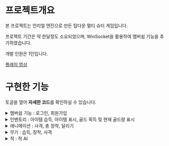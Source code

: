 # 프로젝트개요
본 프로젝트는 언리얼 엔진으로 만든 탑다운 멀티 슈터 게임입니다.

프로젝트 기간은 약 한달정도 소요되었으며, WinSocket을 활용하여 멤버쉽 기능을 추가하였습니다.

개발 인원은 1인입니다.

[플레이 영상](https://youtu.be/oOUoGfm9e3g?si=gqPIbEi3Gxq5WZfw, "Youtube")


# 구현한 기능

토글을 열어 **자세한 코드**를 확인하실 수 있습니다.


<details>
  <summary> 멤버쉽 기능 : 로그인, 회원가입 </summary>
	
### 1. Server
	
```cpp
	WSAData wsaData;
	WSAStartup(MAKEWORD(2, 2), &wsaData);

	SOCKET ServerSocket = socket(PF_INET, SOCK_STREAM, IPPROTO_TCP);
	struct sockaddr_in ServerAddress;
	memset(&ServerAddress, 0, sizeof(ServerAddress));

	ServerAddress.sin_addr.s_addr = INADDR_ANY;
	ServerAddress.sin_port = htons(10880);
	ServerAddress.sin_family = AF_INET;

	int Result = bind(ServerSocket, (sockaddr*)&ServerAddress, sizeof(ServerAddress));

	if (Result != 0)
	{
		printf("Bind Error");
		exit(-1);
	}

	Result = listen(ServerSocket, 5);

	if (Result != 0)
	{
		printf("listen Error");
		exit(-1);
	}
```
Server의 Main 함수에서는 WSAData 객체(WinSocket API의 초기화와 종료를 위한 데이터가 들은 구조체)를 생성하고, 2.2 버전으로 설정 및 초기화하였습니다.
socket 함수를 이용하여 주소체계(IPv4), 연결 방식(연결 지향형), 프로토콜(TCP Protocol)를 인자로 Socket을 하나 생성합니다.
IP주소와 Port 주소를 갖을 sockaddr_in 구조체를 선언하고(sockaddr과 동일하나 각 byte 별로 나누어진 구조체) 초기화합니다.

Port 번호는 10880(언리얼 기본 포트), IP는 보통 서버의 IP주소를 쓰는게 일반적이나 모든 IP 주소에서 들어오는 연결을 받기 위해 INADDR_ANY로 선언하였습니다.
주소 체계도 IPv4를 사용할 것이므로, AF_INET로 설정하였습니다.

생성된 Socket과 sockaddr_in 구조체를 서로 연결해줍니다.
연결 후 Server Socket을 Listen 상태로 변경하며, 5명까지 대기가 가능하도록 하였습니다.

```cpp
	fd_set ClientServerSockets;
	FD_ZERO(&ClientServerSockets);
	FD_SET(ServerSocket, &ClientServerSockets);

	fd_set CopySocketList;
	FD_ZERO(&CopySocketList);

	timeval Timer;
	Timer.tv_sec = 0;
	Timer.tv_usec = 10;

	char MainBuffer[1024] = { 0, };
	char Message[1024] = "OK";
	char NoMessage[1024] = "No";
```
파일 디스크립션의 집합체인 ReadSockets를 선언하고, Server를 넣었습니다. 
Select 함수는 인자로 전달한 파일 디스크립션의 집합체를 수정하므로 원본이 아닌 복제본도 선언하였습니다.
검사 시간은 10마이크로(0.00001)초로 설정하였습니다.

미리 Buffer로 사용할 MainBuffer와 일치하면 반환할 Message, 불일치 시 반환할 NoMessage Buffer도 선언하였습니다.

```cpp
while (true)
	{
		CopySocketList = ClientServerSockets;
		int SelectedResult = select(0, &CopySocketList, 0, 0, &Timer);

		if (SelectedResult <= 0)
		{
			continue;
		}
		for (unsigned int i = 0; i < CopySocketList.fd_count; ++i)
		{
			if (CopySocketList.fd_array[i] == ServerSocket)
			{
				struct sockaddr_in ClientAddress;
				memset(&ClientAddress, 0, sizeof(ClientAddress));
				int ClientAddressSize = sizeof(ClientAddress);
				SOCKET ClientSocket = accept(ServerSocket, (sockaddr*)&ClientAddress, &ClientAddressSize);

				if (ClientSocket == INVALID_SOCKET)
				{
					printf("Accept Error\n");
					continue;
				}

				FD_SET(ClientSocket, &ClientServerSockets);
			}
```
반목문을 통해 Select함수를 실행하며 fd_set 내 변화가 있는지 확인합니다.
변화가 있다면 해당 소켓이 Server 소켓과 동일한지 확인하고 동일하다면 Client에서 접속 요청을 한 것이므로 Accept 함수를 호출한 뒤 원본 fd_set에 추가하였습니다.

```cpp
      else
			{
				int ReciveLength = recv(CopySocketList.fd_array[i], MainBuffer, sizeof(MainBuffer), 0);


				if (ReciveLength <= 0)
				{
					printf("Recive Error\n");
				}

				else
				{
					printf("Recive Success\n");
					FPacket UserData;
					memcpy(&UserData, MainBuffer, sizeof(FPacket));
					int SendLength = 0;

					printf("%s , %s , %d\n", UserData.UserID, UserData.UserPassword, UserData.Type);

					FILE* txtFile;

					if(UserData.Type == 1)
					{

						txtFile = fopen("test.txt", "r");
						char Buffer[10] = "";
						const char* User = UserData.UserID;

						if(txtFile == nullptr)
						{
							printf("File open error\n");
							std::cerr << "File open error: " << strerror(errno) << std::endl;
							return false;
						}

						while(fgets(Buffer, 10, txtFile) != nullptr)
						{
							GetLineEnd(Buffer);

							if (strcmp(Buffer, User) == 0)
							{
								if (fgets(Buffer, 10, txtFile))
								{
									GetLineEnd(Buffer);
									User = UserData.UserPassword;

									if (strcmp(Buffer, User) == 0)
									{
										SendLength = send(CopySocketList.fd_array[i], Message, (int)strlen(Message), 0);
										printf("Send Reult to Client \n");
										break;
									}
								}
							}
						}

						SendLength = send(CopySocketList.fd_array[i], NoMessage, (int)strlen(NoMessage), 0);

						fclose(txtFile);

					}

void GetLineEnd(char* str)
{
	size_t len = strlen(str);
	if (len > 0 && str[len - 1] == '\n') {
		str[len - 1] = '\0';
	}
}

```

```cpp
#pragma pack(push, 1)
struct FPacket
{
	int Type;
	char UserID[10];
	char UserPassword[10];
};
#pragma pack(pop)
```

만약 서버 소켓이 아닌 경우 해당 소켓엣 전달한 데이터가 있는 것이므로 메인 버퍼를 통해 해당 데이터를 수신합니다.
FPack이라는 별도의 객체로 해당 데이터를 받아오며, 받아온 데이터의 변수 Data.Type의 1인 경우는 로그인 로직을 수행합니다.

정보가 적힌 파일을 읽기 모드로 열고 첫 줄을 Buffer로 가져옵니다.
(ID 길이 제한이 10이므로 10만큼 가져오도록 하였습니다.)

가져온 데이터가 0이 아니라면 우선 줄바꿈 문자를 제거하여 문자열만을 비교하도록 GetLineEnd함수를 호출하였습니다.
Buffer의 Data와 User(Data.UserID를 복사한 객체)를 비교하여 같다면, 그 다음줄을 가져옵니다.

마찬가지로 줄바꿈 문자를 제거하며, User에 Data.UserPassword 대입 가져온 다음줄을 비교하도록 하였습니다.
비밀번호까지 같은 경우 해당 Client에게 "OK"라는 문자열을 반환해주며, 다른 경우 "false"라는 문자열을 반환합니다.

```cpp
					else if(UserData.Type == 2)
					{
						txtFile = fopen("test.txt", "a");

						if (txtFile == nullptr)
						{
							printf("File open error\n");
							std::cerr << "File open error: " << strerror(errno) << std::endl;
							return false;
						}

						char Buffer[10] = "";
						fseek(txtFile, 0, SEEK_END);

						fprintf(txtFile, "\n");

						const char* text = UserData.UserID;
						fprintf(txtFile, "%s\n", text);

						text = UserData.UserPassword;
						fprintf(txtFile, "%s\n", text);

						SendLength = send(CopySocketList.fd_array[i], Message, (int)strlen(Message), 0);

						fseek(txtFile, 0, SEEK_SET);
						fclose(txtFile);
					}
					

					if (SendLength <= 0)
					{
						int ErrorCode = WSAGetLastError();
						printf("Send Error: %d\n", ErrorCode);
						closesocket(CopySocketList.fd_array[i]);
						FD_CLR(CopySocketList.fd_array[i], &ClientServerSockets);
					}
					else
					{
						printf("Send Suceed");
					}

				}

```
만약 전달 받은 Data.Type이 2인 경우 회원가입 로직이 실행됩니다.
회원정보가 저장되어 있는 파일을 쓰기모드로 열고 fseek 함수를 통해 가장 마지막 줄로 파일 포인터를 옮깁니다.

그 다음 줄에 UserID와 UserPassword를 기입하고 종료합니다.
전달된 데이터의 값이 0인 경우 해당 소켓을 종료 및 fd_set에서 제외하도록 하였습니다.

### 2. Client
```cpp
void UVampireGameInstance::Init()
{
	Super::Init();

	if(GetSubsystem<UVampireGameInstanceSubsystem>())
	{
		VampireSubSystem = GetSubsystem<UVampireGameInstanceSubsystem>();
	}
	else
	{
		UE_LOG(LogTemp, Error, TEXT("Can't Get Subsystem"));
	}
}

bool UVampireGameInstance::SendMessageToServer(FString& ID, FString& Password, int IDSize, int PassWordSize, int SendType)
{
	if(VampireSubSystem)
	{
		if(VampireSubSystem->SendUserData(ID, Password, IDSize, PassWordSize, SendType))
		{
			return true;
		}
		else
		{
			UE_LOG(LogTemp, Error, TEXT("SubSystem Send User Data Fail"));
		}
	}
	
	return false;
}
```
GameInstance를 상속받는 새로운 GameInstance Class를 설계하고 해당 Instance의 시작 시 회원가입 시스템을 갖는 GameInstanceSubSystem class를 가져와 저장합니다.
전달 받은 UserData를 SubSystem을 통해 넘기는 함수를 재정의하여 외부에서 쉽게 GameInstance를 통해 Data를 넘길 수 있도록 하였습니다.

```cpp
#pragma pack(push, 1)
USTRUCT(BlueprintType)
struct FPacket
{
	GENERATED_BODY()

	int Type;
	char UserID[10];
	char UserPassword[10];
};
#pragma pack(pop)
```

```cpp
void UVampireGameInstanceSubsystem::Initialize(FSubsystemCollectionBase& Collection)
{
	Super::Initialize(Collection);
	ConnectedLoginServer();
}

void UVampireGameInstanceSubsystem::ConnectedLoginServer()
{

	ISocketSubsystem* SocketSystem = ISocketSubsystem::Get(PLATFORM_SOCKETSUBSYSTEM);
	ServerSocket = SocketSystem->CreateSocket(TEXT("Stream"), TEXT("ServerSocket"));

	FString ServerIP = TEXT("127.0.0.1");
	FIPv4Address IP;
	FIPv4Address::Parse(ServerIP, IP);

	uint32 Port = 10880;

	TSharedRef<FInternetAddr> ServerAddress = SocketSystem->CreateInternetAddr();
	ServerAddress->SetPort(Port);
	ServerAddress->SetIp(IP.Value);

	if (ServerSocket->Connect(*ServerAddress))
	{
		UE_LOG(LogTemp, Error, TEXT("Server Connected"));
	}
	else
	{
		UE_LOG(LogTemp, Error, TEXT("Server Connected Fail"));
	}
}

```
해당 GameInstanceSubSystem에서는 초기화와 Login Server로 연결을 시도합니다.
Unreal에서 제공하는 SocketSubsystem을 사용하여 CreateSocket 함수를 호출 새로운 Socket을 생성합니다.

CreateInternetAddr을 통해 주소 구조체를 생성하고 IP 주소(루프백)와 Port 번호를 대입 및 Socket과 연결해줍니다.

```cpp
bool UVampireGameInstanceSubsystem::SendUserData(FString& ID, FString& Password, int IDSize, int PassWordSize, int SendType)
{

	if (!ServerSocket || !ServerSocket->GetConnectionState() == ESocketConnectionState::SCS_Connected)
	{
		UE_LOG(LogTemp, Error, TEXT("Not connected to server"));
		return false;
	}

	UE_LOG(LogTemp, Error, TEXT("Is Connect True"));

	const char* CharID = TCHAR_TO_UTF8(*ID);
	strncpy_s(Packet.UserID, CharID, IDSize);
	Packet.UserID[sizeof(Packet.UserID) - 1] = '\0';

	CharID = TCHAR_TO_UTF8(*Password);
	strncpy_s(Packet.UserPassword, CharID, PassWordSize);
	Packet.UserPassword[sizeof(Packet.UserPassword) - 1] = '\0';


	int32 BytesSend = 0;
	Packet.Type = SendType;

	if (ServerSocket->Send(reinterpret_cast<const uint8*>(&Packet), sizeof(Packet), BytesSend))
	{
		UE_LOG(LogTemp, Error, TEXT("Send to Server Socket"));

		char Buffer[1024] = "";
		int32 BytesRecv = 0;

		if (ServerSocket->Recv(reinterpret_cast<uint8*>(&Buffer), sizeof(Buffer), BytesRecv))
		{
			UE_LOG(LogTemp, Error, TEXT("Recive to Server Socket"));

			Buffer[BytesRecv] = '\0';

			if (strcmp(Buffer, "OK") == 0)
			{
				UE_LOG(LogTemp, Error, TEXT("Data is Right"));
				return true;
			}
			else if (strcmp(Buffer, "False") == 0)
			{
				UE_LOG(LogTemp, Error, TEXT("Data is Incorrect"));
				return false;
			}

		}

	}
	return false;
}
```
앞선 GameInstance를 통해 호출되는 SendUserData함수는 전달 받은 인자들(UserID, UserPassword, SendType)을 Packet 객체의 멤버 변수에 각각 할당합니다.
Packet 객체는 Server Socket으로 전달되며 Recv를 통해 결과값을 전달받습니다.

결과값을 "OK", "False" 문자열들과 비교하여 해당 문자열과 같다면 그 결과값을 return하도록 하였습니다.

```cpp
	UPROPERTY(meta = (BindWidget))
	TObjectPtr<class UEditableTextBox> IDBox;

	UPROPERTY(meta = (BindWidget))
	TObjectPtr<class UEditableTextBox> PasswordBox;

void ULoginWidget::NativeConstruct()
{
	Super::NativeConstruct();

	if(Button_Login)
	{
		Button_Login->OnClicked.AddDynamic(this, &ULoginWidget::SendClientIDAndPassword);
	}
	if(Button_Quit)
	{
		Button_Quit->OnClicked.AddDynamic(this, &ULoginWidget::ClickedQuitButton);
	}
	if(Button_SignUp)
	{
		Button_SignUp->OnClicked.AddDynamic(this, &ULoginWidget::ClikedSignUpButton);
	}
}

void ULoginWidget::SendClientIDAndPassword()
{
	FString PlayerID = IDBox->GetText().ToString();
	FString PlayerPassword = PasswordBox->GetText().ToString();

	if(!PlayerID.IsEmpty() && !PlayerPassword.IsEmpty())
	{
		UVampireGameInstance* GameInstance = Cast<UVampireGameInstance>(GetGameInstance());
		if(GameInstance)
		{
			if(GameInstance->SendMessageToServer(PlayerID, PlayerPassword, PlayerID.Len(), PlayerPassword.Len(), 1))
			{
				RemoveFromParent();
			}
			else
			{
				UE_LOG(LogTemp, Error, TEXT("SendMessage Fail"));
			}
		}

	}
	else
	{
		UE_LOG(LogTemp, Error, TEXT("You don't Write ID and Password!"));
	}
}
```
게임 시작 시 MainHUD에 LoginWidget 객체 생성 및 AddToViewPort를 통해 화면에 로그인 창을 띄웁니다.
해당 로그인 창에 있는 UEditableTextBox 2개에서 각각 아이디와 비밀번호를 입력받습니다.

로그인 버튼을 누르면 Button과 Bind된 SendClientIDAndPassword 함수가 EditableTextBox의 값을 String으로 가져옵니다.
가져온 ID와 Password는 GameInstance의 SendMessageToServer 함수를 통해 인자로 넘깁니다.

```cpp
void ULoginWidget::ClikedSignUpButton()
{
	AMainMenuHUD* HUD = Cast<AMainMenuHUD>(GetWorld()->GetFirstPlayerController()->GetHUD());

	if(HUD)
	{
		HUD->ShowSignUpWidget();
	}
}

void USignUpWidget::SendClientIDAndPassword()
{
	FString PlayerID = IDBox->GetText().ToString();
	FString PlayerPassword = PasswordBox->GetText().ToString();

	if (!PlayerID.IsEmpty() && !PlayerPassword.IsEmpty())
	{
		UVampireGameInstance* GameInstance = Cast<UVampireGameInstance>(GetGameInstance());
		if (GameInstance)
		{
			if (GameInstance->SendMessageToServer(PlayerID, PlayerPassword, PlayerID.Len(), PlayerPassword.Len(), 2))
			{
				UE_LOG(LogTemp, Error, TEXT("SignUp Success"));
				RemoveFromParent();
			}
			else
			{
				UE_LOG(LogTemp, Error, TEXT("SendMessage Fail"));
			}
		}

	}
	else
	{
		UE_LOG(LogTemp, Error, TEXT("You don't Write ID and Password!"));
	}
}
```
회원가입 버튼을 누르면 SignUpWidget을 AddToViewPort로 화면에 띄웁니다.
회원가입 UI도 Bind된 함수를 이용하여 입력한 아이디와 비밀번호를 GameInstance를 통해 Server로 전달합니다.
</details>

<details>
  <summary> 인벤토리 : 아이템 습득, 아이템 표시, 골드 획득 및 현재 골드량 표시 </summary>

### 1. 아이템
```cpp
USTRUCT(BlueprintType)
struct VAMPIRESURVIVAL_API FItemStruct : public FTableRowBase
{
	GENERATED_BODY()

public:
	FItemStruct();
	~FItemStruct();

	bool operator==(const FItemStruct& Other) const
	{
		return ItemName == Other.ItemName;
	};

	UPROPERTY()
	FString ItemName;

	UPROPERTY()
	uint32 SellingCost;

	UPROPERTY()
	uint32 ByingCost;

	UPROPERTY()
	uint16 Count;

	UPROPERTY(EditAnywhere, Category = "Mesh")
	TObjectPtr<class UTexture2D> ItemImage;

	UPROPERTY(EditAnywhere, BlueprintReadWrite, Category = "Mesh")
	TObjectPtr<class UStaticMesh> ItemMesh;

};
```
하나의 아이템 정보를 구성할 이미지, 가격, 수량, 해당 아이템 메쉬를 갖는 구조체를 선언하였습니다.

+ 아이템 컴포넌트
```cpp
class VAMPIRESURVIVAL_API UInventoryComponent : public UActorComponent
{
	GENERATED_BODY()


protected:
	virtual void BeginPlay() override;

	UPROPERTY()
	TSubclassOf<class UInventoryWidget> InventoryWidgetClass;
	UPROPERTY()
	TSubclassOf<class UInventoryEntryWidget> InventoryEntryWidgetClass;

	UPROPERTY()
	TObjectPtr<class UInventoryWidget> InventoryWidget;
	UPROPERTY()
	TObjectPtr<class UInventoryEntryWidget> InventoryEntryWidget;

	UPROPERTY(Replicated)
	TArray<FItemStruct> Items;

	UPROPERTY(Replicated)
	uint16 Gold;


void UInventoryComponent::GetLifetimeReplicatedProps(TArray<FLifetimeProperty>& OutLifetimeProps) const
{
	Super::GetLifetimeReplicatedProps(OutLifetimeProps);

	DOREPLIFETIME(UInventoryComponent, Items);
	DOREPLIFETIME(UInventoryComponent, Gold);
}
```
실제로 아이템을 관리할 컴포넌트를 선언하고, 해당 컴포넌트를 원하는 Actor에 붙이도록 설계하였습니다.
이 컴포넌트에서는 아이템 구조체를 배열(Items)로 갖으며, 서버 기준으로 항상 동기화되어야 하기 때문에 Replicated 매크로를 사용하였습니다.

컴포넌트에서 인벤토리 열거나(ShowInventory) 닫는(CloseInventory) 기능을 구현하였으며, 아이템 추가(AddItem) 기능도 구현하였습니다.
서버와 동기화가 되야하는 변수들은 GetLifetimeReplicatedProps 함수를 통해 서버로 보내는 데이터를 정의하였습니다.


```cpp
UInventoryComponent::UInventoryComponent()
{
	static ConstructorHelpers::FClassFinder<UInventoryWidget> FindInventoryClass(TEXT("/Script/UMGEditor.WidgetBlueprint'/Game/SeongWon/InventoryComponent/WG_InventoryWidget.WG_InventoryWidget_C'"));
	static ConstructorHelpers::FClassFinder<UInventoryEntryWidget> FindInventoryEntryClass(TEXT("/Script/UMGEditor.WidgetBlueprint'/Game/SeongWon/InventoryComponent/WG_InventorEntryWidget.WG_InventorEntryWidget_C'"));

	if (FindInventoryClass.Succeeded())
	{
		InventoryWidgetClass = FindInventoryClass.Class;
	}
	if (FindInventoryEntryClass.Succeeded())
	{
		InventoryEntryWidgetClass = FindInventoryEntryClass.Class;
	}

	InventoryWidget = nullptr;
	InventoryEntryWidget = nullptr;
	Gold = 0;
}

void UInventoryComponent::BeginPlay()
{
	Super::BeginPlay();
	CreateInventory();
}

void UInventoryComponent::CreateInventory()
{

	if (InventoryWidget == nullptr)
	{
		InventoryWidget = CreateWidget<UInventoryWidget>(GetWorld(), InventoryWidgetClass);
	}

}
```
생성 시 Inventory Component는 화면에 띄울 인벤토리 Widget의 Class를 미리 가져옵니다.
그리고 시작 시 가져온 class를 바탕으로 Widget을 생성합니다.

```cpp
void UInventoryComponent::ShowInventory()
{
	InventoryWidget->SetGold(Gold);
	InventoryWidget->AddToViewport();
}

void UInventoryComponent::CloseInventory()
{
	InventoryWidget->RemoveFromParent();
}
```
해당 컴포넌트의 ShowInventory 함수가 호출되면(i키를 누름) Inventory를 화면에 띄우며, 이미 띄워진 경우 화면에서 Remove합니다.

```cpp
bool UInventoryComponent::AddItem(FItemStruct Item)
{
	if(Items.Num() > 9)
	{
		return false;
	}

	Server_AddItem(Item);

	return true;
}

void UInventoryComponent::Server_AddItem_Implementation(FItemStruct Item)
{
	UE_LOG(LogTemp, Error, TEXT("Item Add"));
	

	for (auto findItem : Items)
	{
		if (findItem.ItemName == Item.ItemName)
		{
			findItem.Count++;
			UpdateInventory(Items);
			return;
		}
	}

	if (Items.Num() < 9)
	{
		Items.Add(Item);
		UE_LOG(LogTemp, Error, TEXT("Item Count : %d"), Items.Num());
		UpdateInventory(Items);
		return;
	}
}
```
아이템 Object와 overlap되면 아이템은 본인이 가진 Item 구조체를 인자로 하여 Component의 AddItem함수를 호출합니다.
AddItem 함수에서는 인벤토리가 가득찬 경우 false를 반환하며, 그렇지 않은 경우 UFUNCTION(Server, Reliable)로 설정된 Server_AddItem 함수를 호출합니다.

Items을 확인하여 동일한 Item이 있는 경우 해당 Item의 갯수를 증가시키며, 아닌 경우는 Items 배열에 추가하였습니다.
그리고 이와 같이 변동이 있는 경우 Update함수를 통해 TileView의 Entry Widget을 Update하도록 하였습니다.

```cpp
void UInventoryComponent::UpdateInventory_Implementation(const TArray<FItemStruct>& NewItems)
{
	if (InventoryWidget == nullptr)
	{
		return;
	}

	Items = NewItems;

	ClearInventory();

	for (auto Item : Items)
	{
		InventoryEntryWidget = CreateWidget<UInventoryEntryWidget>(GetWorld(), InventoryEntryWidgetClass);
		InventoryEntryWidget->SetData(Item.Count, Item.ItemName, Item.ItemImage);
		InventoryWidget->AddTileView(InventoryEntryWidget);
	}

	InventoryWidget->SetGold(Gold);
}

void UInventoryComponent::ClearInventory()
{
	InventoryWidget->ClearTileView();
}
```
Update함수는 Client, Reliable로 설정되어 있어 해당 Actor의 소유자만 본인의 게임에서 이 함수를 실행하게 됩니다.
Inventory Widget의 TileView를 지우고, 다시 Items 배열에 따라 Entry Widget을 생성 및 TileView에 추가하였습니다.

```cpp
void UInventoryEntryWidget::NativeOnListItemObjectSet(UObject* ListItemObject)
{
	UInventoryEntryWidget* CastObject = Cast<UInventoryEntryWidget>(ListItemObject);

	if (CastObject)
	{
		CastObject->ItemName = ItemName;
		CastObject->ItemCount = ItemCount;
		CastObject->ItemImage = ItemImage;
	}
}

void UInventoryEntryWidget::SetData(uint16 Count, FString Name, UImage* Image)
{
	ItemCount->SetText(FText::AsNumber(Count));
	ItemName->SetText(FText::FromString(Name));
	ItemImage = *Image;
}
```
Entry Widget은 들어온 인자를 바탕으로 본인의 Imager, Text 들을 설정합니다.
그리고 TileView의 경우 실제로 보여지는 Widget과 생성된 Widget간의 데이터 동기화를 위해 NativeOnListItemObjectSet 함수를 override하여 들어온 데이터를 보여지는 Widget에도 설정되도록 업데이트합니다.

```cpp
void AItemSpawner::BeginPlay()
{
	Super::BeginPlay();

	if(HasAuthority())
	{
		GetWorld()->SpawnActor<AItem>(nullptr, GetActorLocation(), GetActorRotation());
	}
	
}
```
아이템은 Level에 배치된 ItemSpawner를 통해 생성되며, 서버(HasAuthority)에서만 생성하도록 하였습니다.

```cpp
AItem::AItem()
{
	static const FString ContextString(TEXT("Item Data Table"));
	static const FString DataTablePath(TEXT("/Script/Engine.DataTable'/Game/SeongWon/Data/DT_ItemData.DT_ItemData'"));

	UDataTable* DataTable = Cast<UDataTable>(StaticLoadObject(UDataTable::StaticClass(), nullptr, *DataTablePath));
	if (DataTable == nullptr)
	{
		UE_LOG(LogTemp, Warning, TEXT("Failed to load Data Table at path: %s"), *DataTablePath);
	}

	const FString RowName = TEXT("Potion");
	FItemStruct* ItemData = DataTable->FindRow<FItemStruct>(FName(*RowName), ContextString);

	Data = *ItemData;
	bReplicates = true;

	Collision = CreateDefaultSubobject<UBoxComponent>(TEXT("Collision"));
	SetRootComponent(Collision);
	Collision->SetCollisionEnabled(ECollisionEnabled::QueryAndPhysics);
	Collision->SetCollisionProfileName("Gold");

	Mesh = CreateDefaultSubobject<UStaticMeshComponent>(TEXT("Mesh"));
	Mesh->SetStaticMesh(Data.ItemMesh);
	Mesh->SetupAttachment(Collision);
	Mesh->SetCollisionEnabled(ECollisionEnabled::NoCollision);

}
```
Item은 앞서 정의한 FItemStruct를 변수로 갖습니다.
생성자에서 우선 Data Table의 경로에서 해당 Data Table을 가져온 뒤 해당 Table의 "potion"이라는 RowName의 Data를 찾아옵니다.

가져온 데이터로 본인의 FItemStruct 변수에 할당하며, 플레이어와 충돌을 감지할 Collision과 Level에서 보일 Mesh를 설정합니다.
```cpp
void AItem::BeginPlay()
{
	Super::BeginPlay();
	
	if(!(Collision->OnComponentBeginOverlap.IsBound()))
	{
		Collision->OnComponentBeginOverlap.AddDynamic(this, &AItem::EventOverlap);
	}
}

void AItem::EventOverlap(UPrimitiveComponent* OverlappedComp, AActor* OtherActor, UPrimitiveComponent* OtherComp, int32 OtherBodyIndex, 
	bool bFromSweep, const FHitResult& SweepResult)
{
	AVampireSurvivalCharacter* CastCharacter = Cast<AVampireSurvivalCharacter>(OtherActor);

	if (CastCharacter)
	{
		UInventoryComponent* IC = CastCharacter->GetComponentByClass<UInventoryComponent>();

		if (IC)
		{
			IC->AddItem(Data);
			DestoryActor();
		}
	}
}

void AItem::DestoryActor()
{
	Server_DestroyActor();
}

void AItem::Server_DestroyActor_Implementation()
{
	Destroy();
}
```
게임이 시작되면 EventOverlap함수를 연결하여 플레이어가 Overlap되면 해당 함수가 호출되도록 하였습니다.
해당 함수내에서는 플레이어인지 확인하여 동일한 경우 해당 Actor의 Inventory Component를 가져와 AddItem 함수와 본인의 DestoryActor함수를 호출합니다.
DestoryActor 함수는 서버에서 동작하는 Server_DestroyActor함수를 요청하며, 이로 인해 서버에서 객체를 지워주게 됩니다.

### 2. 골드
```cpp

void AEnemy::DoDeath()
{
	Server_DoDeath();
}
void AEnemy::Server_DoDeath_Implementation()
{

	if (HasAuthority())
	{
		GetWorld()->SpawnActor<AGoldActor>(GetActorLocation(), GetActorRotation());
	}

	GetCapsuleComponent()->SetCollisionEnabled(ECollisionEnabled::NoCollision);
	GetMesh()->SetCollisionEnabled(ECollisionEnabled::NoCollision);
	GetCharacterMovement()->MaxWalkSpeed = 0;
	GetWorld()->GetTimerManager().SetTimer(EnemyTimerHandle, this, &AEnemy::DestroyActor, 3.0f, false);
}
```
골드는 Enemy가 사망하면 Server 기준으로 GoldActor를 Spawn합니다.

```cpp
AGoldActor::AGoldActor()
{
	static ConstructorHelpers::FObjectFinder<UStaticMesh> SM_Gold(TEXT("/Script/Engine.StaticMesh'/Game/AncientTreasures/Meshes/SM_Gems_01c.SM_Gems_01c'"));
	PrimaryActorTick.bCanEverTick = true;

	Mesh = CreateDefaultSubobject<UStaticMeshComponent>(TEXT("Mesh"));
	RootComponent = Mesh;

	if(SM_Gold.Succeeded())
	{
		Mesh->SetStaticMesh(SM_Gold.Object);
	}
	
	BoxCollision = CreateDefaultSubobject<UBoxComponent>(TEXT("BoxCollision"));
	BoxCollision->SetupAttachment(Mesh);

	Mesh->SetSimulatePhysics(true);
	Mesh->SetCollisionProfileName("Gold");
	bReplicates = true;
}

void AGoldActor::BeginPlay()
{
	Super::BeginPlay();
	Mesh->SetWorldScale3D(FVector(5.f, 5.f, 5.f));
	BoxCollision->SetBoxExtent(FVector(5.f, 5.f, 5.f));

	if(!(BoxCollision->OnComponentBeginOverlap.IsBound()))
	{
		BoxCollision->OnComponentBeginOverlap.AddDynamic(this, &AGoldActor::EventOverlap);
	}
}
```
GoldActor는 생성 시 보석 모양의 Mesh를 가져와 StaticMesh로 설정하며, BoxCollision을 추가하여 플레이어와의 충돌을 체크하였습니다.
게임이 시작되면 크기를 키워 쉽게 보이게 하였으며, Overlap 함수를 연결하였습니다.

```cpp
void AGoldActor::EventOverlap(UPrimitiveComponent* OverlappedComp, AActor* OtherActor, UPrimitiveComponent* OtherComp, int32 OtherBodyIndex,
	bool bFromSweep, const FHitResult& SweepResult)
{
	AVampireSurvivalCharacter* CastCharacter = Cast<AVampireSurvivalCharacter>(OtherActor);

	if(CastCharacter)
	{
		UE_LOG(LogTemp, Error, TEXT("Overlap Actor : %s"), *CastCharacter->GetName());
		UInventoryComponent* IC = CastCharacter->GetComponentByClass<UInventoryComponent>();

		if(IC)
		{
			IC->AddGold(100);
			DestoryActor();
		}
	}
}

void AGoldActor::DestoryActor()
{
	Server_DestoryActor();
}

void AGoldActor::Server_DestoryActor_Implementation()
{
	Destroy();
}
```
Item과 마찬가지로 Overlap되면 해당 캐릭터의 Inventory Component의 AddGold 함수를 실행하며, Server_DestoryActor를 호출하여 서버에서 지워지도록 하였습니다.
</details>

<details>
  <summary> 애니메이션 : 사격, 총 장착, 달리기 </summary>

### 1. Anim Instance
```cpp
void UVSAnimInstance::NativeUpdateAnimation(float DeltaSeconds)
{
	Player = Cast<AVampireSurvivalCharacter>(TryGetPawnOwner());

	if(Player)
	{
		Speed = Player->GetCharacterMovement()->Velocity.Size2D();
		bIsFire = Player->bIsfire;
		bIsReload = Player->bIsReload;
		bIsOnAim = Player->bIsOnAim;

		EquipWeapon = Player->EquipWeapon;

		if(EquipWeapon != nullptr)
		{
			bIsEquip = true;
		}
		else
		{
			bIsEquip = false;
		}
	}
}
```
애니메이션에서 사용될 변수들은 Player의 변수들을 가져와 할당하였습니다.
달리는 애니메이션은 점프와 다르므로 Player의 Velocity를 z축을 제외한 2개의 축만 가져오도록 하였습니다.(Size2D)

![1](https://github.com/user-attachments/assets/f5f94d97-0bc2-4a14-9b35-e4b6fe81b2d4)


Main Pose는 장비의 장착여부로 구성된 총 6개의 State를 가지고 있습니다.

![2](https://github.com/user-attachments/assets/3bdc1f22-0ba8-4842-9abe-513adf6d0d75)
![3](https://github.com/user-attachments/assets/c786fd22-9510-461d-9740-8f8c52390a32)
![4](https://github.com/user-attachments/assets/aa62e3ee-f3c5-4aea-9b0b-56070009f637)

각 State는 앞서 설정한 변수에 따라 State가 변경됩니다.

![5](https://github.com/user-attachments/assets/d4312149-051e-44a8-a1e9-1dd9ffb00eec)

사격의 경우 총을 장착한 상태에서 조준 변수가 true로 되면 상체의 Animation만 변경되도록 Blend Poses를 사용하였습니다.
각 애니메이션은 라이라 프로젝트에서 리소스를 받아 사용하였습니다.
</details>


<details>
  <summary> 무기 : 습득, 장착, 사격 </summary>

### 1. 무기 구조체 선언
```cpp
#pragma once

#include "CoreMinimal.h"
#include "Engine/DataTable.h"
#include "WeaponStruct.generated.h"

UENUM()
enum class WeaponType : uint8
{
	None UMETA(DisplayName = "None"),
	Pistol UMETA(DisplayName = "Pistol"),
	Rifle UMETA(DisplayName = "Rifle"),
	ShotGun UMETA(DisplayName = "ShotGun"),
	MAX UMETA(DisplayName = "Max")

};


USTRUCT(BlueprintType)
struct FWeaponStruct : public FTableRowBase
{
	GENERATED_BODY()


public:

	UPROPERTY(EditAnywhere, BlueprintReadWrite, Category = "Name")
	WeaponType Type;

	UPROPERTY(EditAnywhere, BlueprintReadWrite, Category = "Mesh")
	TObjectPtr<UStaticMesh> Mesh;

	UPROPERTY(EditAnywhere, BlueprintReadWrite, Category = "Stats")
	float Demage;

	UPROPERTY(EditAnywhere, BlueprintReadWrite, Category = "Stats")
	float MaxAmmo;

	UPROPERTY(EditAnywhere, BlueprintReadWrite, Category = "Stats")
	float Distance;

	UPROPERTY(EditAnywhere, BlueprintReadWrite, Category = "Stats")
	float FireRate;

	UPROPERTY(EditAnywhere, BlueprintReadWrite, Category = "Sound")
	TObjectPtr<USoundBase> Sound;

	UPROPERTY(EditAnywhere, BlueprintReadWrite, Category = "Effect")
	TObjectPtr<UParticleSystem> Effect;

};
```
무기는 아이템과 마찬가지로 가장 기본이 되는 데미지, 총탄, 발사속도 등과 같은 정보를 갖는 구조체를 선언하였습니다.

```cpp
AWeaponSpawner::AWeaponSpawner()
{
	RootComponent = CreateDefaultSubobject<USceneComponent>(TEXT("RootComponent"));

	static ConstructorHelpers::FClassFinder<AWeapon> Weapon_Pistol(TEXT("/Script/Engine.Blueprint'/Game/SeongWon/BP/BP_Pistol.BP_Pistol_C'"));

	if(Weapon_Pistol.Succeeded())
	{
		WeaponClass = Weapon_Pistol.Class;
	}

	bReplicates = true;

}
```
Level에 존재하는 Spawner를 통해 Spawn되며, Spawner는 생성 시 Weapon의 Pistol class를 가져와 미리 저장해놓습니다.
또한, Spawn은 모든 Client와 동기화가 되어야 하므로 bReplicates 변수를 true로 선언하였습니다.

```cpp
void AWeaponSpawner::BeginPlay()
{
	Super::BeginPlay();

	if(HasAuthority())
	{
		AWeapon* SpawnedWeapon = GetWorld()->SpawnActor<AWeapon>(WeaponClass, GetActorLocation(), GetActorRotation());
		SpawnedWeapon->SetOwner(this);
	}
	
}
```
게임이 시작되면 서버(HasAuthority)에서 미리 저장한 Class를 바탕으로 Weapon객체를 생성하고 소유권을 Server로 합니다.

```cpp
AWeapon::AWeapon()
{
	PrimaryActorTick.bCanEverTick = true;

	WeaponMesh = CreateDefaultSubobject<UStaticMeshComponent>("Weapon");
	WeaponMesh->SetCollisionProfileName("Weapon");
	WeaponMesh->SetSimulatePhysics(true);
	WeaponMesh->SetWorldScale3D(FVector(2.0, 2.0, 2.0));
	SetRootComponent(WeaponMesh);

	bReplicates = true;
	Range = 1000;
}
```
생성된 Weapon 객체는 Mesh, 크기를 조정합니다.

```cpp
void AVampireSurvivalCharacter::PressedPickUpKey(const FInputActionValue& Value)
{
	Server_PressedPickUpWeaponKey();
}

void AVampireSurvivalCharacter::Server_PressedPickUpWeaponKey_Implementation()
{
	AActor* NearWeapon = FindNearWeapon();

	if (false == IsValid(NearWeapon))
	{
		return;
	}
	if (EquipWeapon != nullptr)
	{
		EquipWeapon->SetOwner(nullptr);
	}

	if (HasAuthority())
	{
		UE_LOG(LogTemp, Error, TEXT("Weapon Owner Set"));
		NearWeapon->SetOwner(GetController());
	}

	Client_PressedPickUpWeaponKey(NearWeapon);
}
```
Character에서 PickUp Key를 누르면 서버로 함수 요청이 가며(Server_PressedPickUpWeaponKey), 해당 함수는 서버 기준으로 가장 가까운 Weapon을 찾는 NearWeapon 함수를 호출합니다.
다만, 함수 호출 전 이미 장착한 무기가 있는 경우 해당 무기를 버릴 수 있도록 Owner 설정을 변경합니다.

```cpp
AActor* AVampireSurvivalCharacter::FindNearWeapon()
{
	TArray<AActor*> Actors;
	GetCapsuleComponent()->GetOverlappingActors(Actors, AWeapon::StaticClass());

	if (Actors.Num() <= 0)
	{

	}
	double Distance = 999999.0f;
	AActor* NearActor = nullptr;

	for (AActor* TargetActor : Actors)
	{
		if (EquipWeapon == TargetActor)
		{
			continue;
		}

		double ActorDistance = FVector::Distance(GetActorLocation(), TargetActor->GetActorLocation());

		if (ActorDistance >= Distance)
		{
			continue;
		}

		Distance = ActorDistance;
		NearActor = TargetActor;
	}

	return NearActor;
}
```
FindNearWeapon 함수에서는 현재 플레이어의 Capsule COmponent와 Overlap된 모든 Actor 중 Weapon Class만을 배열로 가져옵니다.
기본 거리를 최대한 높게 설정하고 범위기반 반복문을 통해 해당 거리보다 가까운 Weapon 객체가 있다면 그것을 Near Actor에 할당하고, 해당 Actor와의 거리를 Distance에 대입합니다.

이렇게 해서 가장 가까운 Weapon Actor를 찾아 반환합니다.

```cpp
void AVampireSurvivalCharacter::Client_PressedPickUpWeaponKey_Implementation(AActor* NewWeapon)
{
	AWeapon* NewEquipWeapon = Cast<AWeapon>(NewWeapon);

	if (NewEquipWeapon)
	{
		if (EquipWeapon != nullptr)
		{

			EquipWeapon->DoUnEquipWeapon(this);
			EquipWeapon = nullptr;

		}

		EquipWeapon = NewEquipWeapon;
		EquipWeapon->DoEquipWeapon(this);
	}

}
```
서버에서 해당 Weapon을 찾아 넘겨주면 그 다음부터는 Client에서 처리되도록 NetMulticast, Reliable로 설정된 Client_PressedPickUpWeaponKey_Implementation함수가 호출됩니다.
Client가 아닌 NetMulticast를 속성을 통해 해당 Actor가 모든 Client의 게임 속에서 실행되며, 서버 기준 가장 가까운 Weapon을 인자로 넘겨 받아 해당 Weapon을 장착 무기 변수에 할당합니다.
그 후 Weapon의 DoEquipWeapon 함수에 플레이어 본인을 넣어 실행합니다.
(기존에 장착되었던 무기는 DoUnEquipWeapon 함수를 호출합니다.)

```cpp
void AWeapon::DoUnEquipWeapon(ACharacter* OwingCharacter)
{
	DetachFromActor(FDetachmentTransformRules::KeepWorldTransform);
	WeaponMesh->SetSimulatePhysics(true);
	WeaponOwner = nullptr;
}

void AWeapon::DoEquipWeapon(ACharacter* OwingCharacter)
{

	WeaponOwner = OwingCharacter;

	if (WeaponOwner)
	{
		WeaponMesh->SetSimulatePhysics(false);
		AttachToComponent(WeaponOwner->GetMesh(), FAttachmentTransformRules::SnapToTargetIncludingScale, FName("Pistol"));
	}
}
```
DoUnEquipWeapon 함수는 DetachFormActor 함수를 통해 플레이어로부터 Detach 시키며, 다시 물리 연산을 동작시킵니다.
EquipWeapon 함수에서는 플레이어의 Mesh에 Socket Name을 통해 해당 위치로 Attach 시키며 장착되었을때는 땅에 떨어지거나 회전 등 물리 연산을 받아선 안되므로 SimulatePhysics를 끕니다.


### 2. 무기 조준, 발사
```cpp
void AVampireSurvivalCharacter::SetupPlayerInputComponent(UInputComponent* PlayerInputComponent)
{
	Super::SetupPlayerInputComponent(PlayerInputComponent);

	InputMappingContext = LoadObject<UInputMappingContext>(nullptr, TEXT("/Script/EnhancedInput.InputMappingContext'/Game/SeongWon/Input/IMC_MyMapping.IMC_MyMapping'"));

	if (InputMappingContext)
	{
		if (APlayerController* PlayerController = Cast<APlayerController>(GetController()))
		{
			if (UEnhancedInputLocalPlayerSubsystem* Subsystem = ULocalPlayer::GetSubsystem<UEnhancedInputLocalPlayerSubsystem>(PlayerController->GetLocalPlayer()))
			{
				Subsystem->AddMappingContext(InputMappingContext, 0);
			}
		}
	}


	UEnhancedInputComponent* EIC = Cast<UEnhancedInputComponent>(PlayerInputComponent);

	if (EIC)
	{
		EIC->BindAction(IA_EnhancedMove, ETriggerEvent::Triggered, this, &AVampireSurvivalCharacter::EnhancedMove);
		EIC->BindAction(IA_Run, ETriggerEvent::Started, this, &AVampireSurvivalCharacter::PressedRun);
		EIC->BindAction(IA_Run, ETriggerEvent::Completed, this, &AVampireSurvivalCharacter::ReleasedRun);
		EIC->BindAction(IA_PickUpWeapon, ETriggerEvent::Started, this, &AVampireSurvivalCharacter::PressedPickUpKey);
		EIC->BindAction(IA_Fire, ETriggerEvent::Started, this, &AVampireSurvivalCharacter::Weaponfire);
		EIC->BindAction(IA_OnAim, ETriggerEvent::Started, this, &AVampireSurvivalCharacter::PressedAim);
		EIC->BindAction(IA_OnAim, ETriggerEvent::Completed, this, &AVampireSurvivalCharacter::ReleaseAim);
		EIC->BindAction(IA_OpenInventory, ETriggerEvent::Started, this, &AVampireSurvivalCharacter::PressedOpenInventory);
	}

}

void AVampireSurvivalCharacter::PressedAim(const FInputActionValue& Value)
{
	Server_RequestAimMode();
}

void AVampireSurvivalCharacter::ReleaseAim(const FInputActionValue& Value)
{
	Server_RequestAimModeFasle();
}
```
무기 조준은 조준키를 누르면 서버로 함수요청을 하도록 하였으며, 반대로 버튼에서 손을 떼면 다시 Release 되도록 두 개의 함수를 Bind 하였습니다.

```cpp
void AVampireSurvivalCharacter::Server_RequestAimMode_Implementation()
{
	bIsOnAim = true;
}
void AVampireSurvivalCharacter::Server_RequestAimModeFasle_Implementation()
{
	bIsOnAim = false;
}

void AVampireSurvivalCharacter::GetLifetimeReplicatedProps(TArray<FLifetimeProperty>& OutLifetimeProps) const
{
	Super::GetLifetimeReplicatedProps(OutLifetimeProps);

	DOREPLIFETIME(AVampireSurvivalCharacter, bIsfire);
	DOREPLIFETIME(AVampireSurvivalCharacter, bIsReload);
	DOREPLIFETIME(AVampireSurvivalCharacter, bIsOnAim);
}
```
각 두 개의 함수는 캐릭터 class에 선언된 변수를 서버 기준 변경을 하도록 하였으며, GetLifetimeReplicatedProps함수를 통해 해당 변수들을 복제, 동기화하도록 설정하였습니다.
해당 변수의 값에 따라 Animation Blue Print에서 Blend per를 통해 조준하는 Animation이 실행되거나, 실행 취소가 됩니다.

![1](https://github.com/user-attachments/assets/7751a1de-599e-459e-a3b7-3fcc1b0f8dd0) ![2](https://github.com/user-attachments/assets/f7f85987-310c-41e2-9461-413a9a5d36d0)

```cpp
void AVampireSurvivalCharacter::Weaponfire(const FInputActionValue& Value)
{
	if (EquipWeapon != nullptr)
	{
		Server_RequestFire();
	}
}

void AVampireSurvivalCharacter::Server_RequestFire_Implementation()
{
	if (!bIsfire)
	{
		bIsfire = true;
		UAnimMontage* FireAnim = LoadObject<UAnimMontage>(nullptr, TEXT("/Script/Engine.AnimMontage'/Game/SeongWon/Animation/Pistol/MM_Pistol_Fire_Montage.MM_Pistol_Fire_Montage'"));
		if (HasAuthority())
		{
			UE_LOG(LogTemp, Error, TEXT("Play Anim"));
			PlayAnimMontage(FireAnim);
		}
	}
}
```
장착한 무기가 있는 경우 특정 키를 눌러 Fire 함수를 호출할 수 있으며, 해당 함수는 서버로 요청하여 서버 기준 bIsfire 변수를 true로 만든 후 Anim Montage를 실행시킵니다.

```cpp
void UFireAnimNotify::Notify(USkeletalMeshComponent* MeshComp, UAnimSequenceBase* Animation, 
	const FAnimNotifyEventReference& EventReference)
{
	AVampireSurvivalCharacter* Character = Cast<AVampireSurvivalCharacter>(MeshComp->GetOwner());

    if (Character)
    {
        if (Character->HasAuthority())
        {
            Character->EquipWeapon->FireWeapon();
        }
    }
}
```
FireAnim Montage가 실행되면 해당 Montage의 초기부분에 위치한 UFireAnimNotify가 호출됩니다.
해당 Notify에서는 EquipWeapon의 FireWeapon 함수를 호출합니다.

```cpp
void AWeapon::FireWeapon()
{
	FireWeapon_Server();
}

void AWeapon::FireWeapon_Server_Implementation()
{
	if (WeaponOwner != nullptr)
	{
		FVector Location = WeaponMesh->GetSocketLocation(FName("Muzzle"));
		FVector WeaponRange = Location + (WeaponOwner->GetActorForwardVector() * Range);

		FHitResult HitResult;
		bool bHit = GetWorld()->LineTraceSingleByChannel(HitResult, Location, WeaponRange, ECC_Visibility);

		if (bHit)
		{
			AEnemy* HitActor = Cast<AEnemy>(HitResult.GetActor());
			HitActor->HitBullet(50);
		}
	}


}
```
Notify는 해당 Weapon의 Server 함수를 호출할 권한이 없으므로, Weapon의 일반 함수를 호출하고 해당 함수 내에서 Weapon이 본인의 Server 함수를 호출하도록 하였습니다.
Weapon의 Socket을 가져와 해당 Socket의 위치 값에서 LineTrace를 발사하며, 해당 LineTrace에 Hit 결과 중 해당 Actor가 적인 경우에 데미지를 주는 HitBullet 함수를 호출합니다.

```cpp
void AEnemy::HitBullet(int32 Damage)
{
	Server_RequestAddDamage(Damage);
}

void AEnemy::Server_RequestAddDamage_Implementation(int32 Damage)
{
	if((Health - Damage) < 0)
	{
		Health = 0;
	}
	else
	{
		Health -= Damage;
	}

	if(HasAuthority())
	{
		OnReq_UpdateHP();
	}
}
```
Enemy에서는 전달받은 Damager를 다시 서버 함수로 전달하여 서버 기준 본인이 Health를 변경합니다.

```cpp
void UFinishFireNotify::Notify(USkeletalMeshComponent* MeshComp, UAnimSequenceBase* Animation,
	const FAnimNotifyEventReference& EventReference)
{
	AVampireSurvivalCharacter* Character = Cast<AVampireSurvivalCharacter>(MeshComp->GetOwner());

	if (Character)
	{
		Character->ClientRequestFireFalse();
	}
}
```
마지막으로 계속 해서 Fire가 되지 않도록 bIsfire가 false일 경우에만 fire가 되는데 이는 해당 Anim Montage가 끝날때 호출되는 UFinishFireNotify에서 다시 false로 변경해주도록 설계하였습니다.
</details>

<details>
  <summary> 적 : 적 AI </summary>

### 1. Behavior Tree


![3](https://github.com/user-attachments/assets/ddf0d5d3-333b-4658-b30f-e7e445162abc)

적은 미리 설계한 Behavior Tree의 Task를 순차적으로 실행합니다.


```cpp
EBTNodeResult::Type UBTTask_FindNearPlayer::ExecuteTask(UBehaviorTreeComponent& OwnerComp, uint8* NodeMemory)
{

    UBlackboardComponent* BlackboardComp = OwnerComp.GetBlackboardComponent();
    if (BlackboardComp)
    {
        FVector CurrentLocation = OwnerComp.GetAIOwner()->GetPawn()->GetActorLocation();
        AActor* NearestPlayer = FindNearestPlayer(CurrentLocation);

        if (NearestPlayer)
        {
            BlackboardComp->SetValueAsObject(TEXT("Target"), NearestPlayer);
            return EBTNodeResult::Succeeded;
        }
    }

    return EBTNodeResult::Failed;
}

AActor* UBTTask_FindNearPlayer::FindNearestPlayer(FVector Location)
{
    AActor* NearestPlayer = nullptr;
    double NearestDistance = TNumericLimits<double>::Max();

    TArray<APlayerState*> PlayerArray = GetWorld()->GetGameState()->PlayerArray;
    for (APlayerState* PlayerState : PlayerArray)
    {

        AActor* PlayerPawn = PlayerState->GetOwningController()->GetPawn();

        if (PlayerPawn)
        {
            FVector PlayerLocation = PlayerPawn->GetActorLocation();
            double Distance = FVector::Distance(Location, PlayerLocation);

            if (Distance < NearestDistance)
            {
                NearestDistance = Distance;
                NearestPlayer = PlayerPawn;
            }
        }
    }

    return NearestPlayer;
}
```
첫번째로 Enemy는 가장 가까이에 위치한 Player를 찾습니다.
GameState에 저장된 PlayerArray를 통해 Level에 존재하는 모든 Player를 배열로 가져옵니다.
그 후 범위기반 반복문을 통해 일전에 가장 가까운 Weapon을 찾아낸 것과 같이 동일하게 가장 가까운 Player를 찾아 반환합니다.

찾으면 반환된 Actor를 연결된 BlackBoard의 Target 값에 할당합니다.

```cpp
EBTNodeResult::Type UUpdateTargetLocation::ExecuteTask(UBehaviorTreeComponent& OwnerComp, uint8* NodeMemory)
{
	UBlackboardComponent* BBC = OwnerComp.GetBlackboardComponent();

	if(BBC)
	{
		AActor* Player = Cast<AActor>(BBC->GetValueAsObject(TEXT("Target")));

		if(Player)
		{
			BBC->SetValueAsVector(TEXT("TargetLocation"), Player->GetActorLocation());
			return EBTNodeResult::Succeeded;
		}
		else
		{
			return EBTNodeResult::Failed;
		}

	}
	else
	{
		return EBTNodeResult::Failed;
	}
}
```
그 다음 Target에 설정된 Actor의 Location을 가져와 TargetLocation을 업데이트 해줍니다.

```cpp
EBTNodeResult::Type UTargetMoveTo::ExecuteTask(UBehaviorTreeComponent& OwnerComp, uint8* NodeMemory)
{
	UBlackboardComponent* BlackboardComp = OwnerComp.GetBlackboardComponent();

	AEnemy* CastEnemy = Cast<AEnemy>(OwnerComp.GetAIOwner()->GetPawn());

	if (!(CastEnemy->IsDead))
	{

		if (BlackboardComp)
		{
			AVampireSurvivalCharacter* Character = Cast<AVampireSurvivalCharacter>(BlackboardComp->GetValueAsObject(TEXT("Target")));

			if (Character)
			{
				FVector TargetLocation = Character->GetActorLocation();
				FVector ALocation = OwnerComp.GetAIOwner()->GetPawn()->GetActorLocation();

				double Distance = FVector::Distance(ALocation, TargetLocation);

				if (Distance < 200)
				{
					return EBTNodeResult::Succeeded;
				}
				else
				{
					OwnerComp.GetAIOwner()->MoveToLocation(TargetLocation);
				}

			}

		}
	}

	return EBTNodeResult::Failed;
}
```
Location이 업데이트 되면, 해당 Location으로 움직입니다.
우선 해당 Target Location과 거리를 계산하여 200보다 큰 경우는 MoveToLocation을 통해 이동하고, 작은 경우는 Succeeded를 반환하여 다음 Task를 실행되도록 합니다.

```cpp
EBTNodeResult::Type UBTTask_Attack::ExecuteTask(UBehaviorTreeComponent& OwnerComp, uint8* NodeMemory)
{
	AEnemy* CastEnemy = Cast<AEnemy>(OwnerComp.GetAIOwner()->GetPawn());

	if (!(CastEnemy->IsDead))
	{
		uint8 RandomAttack = rand() % 2;
		UAnimMontage* AttackAnim = nullptr;

		switch (RandomAttack)
		{
		case 1:
			AttackAnim = LoadObject<UAnimMontage>(nullptr, TEXT("/Script/Engine.AnimMontage'/Game/SeongWon/Animation/Enemy/Animation/Zombie_Attack__1__Montage.Zombie_Attack__1__Montage'"));
			break;
		default:
			AttackAnim = LoadObject<UAnimMontage>(nullptr, TEXT("/Script/Engine.AnimMontage'/Game/SeongWon/Animation/Enemy/Animation/Zombie_Attack_Montage.Zombie_Attack_Montage'"));
			break;
		}


		CastEnemy->CantMove();
		CastEnemy->Req_Attack(AttackAnim);
	}

	return EBTNodeResult::Succeeded;
}
```
2개의 Animation 중 하나가 실행되도록 랜덤한 값을 계산하여 Switch/case 문을 통한 각기 다른 Anim Montage를 실행킵니다.
공격 시에는 움직이지 않도록 CantMove 함수를 통해 변수를 변경하여, 공격 Anim Montage에서는 멈춘 적이 다시 움직이도록 speed 변수를 바꿀 EndAttack Notify가 실행됩니다.

```cpp
void UEndAttackNotify::Notify(USkeletalMeshComponent* MeshComp, UAnimSequenceBase* Animation, const FAnimNotifyEventReference& EventReference)
{
	AEnemy* Character = Cast<AEnemy>(MeshComp->GetOwner());

	if (Character)
	{
		Character->CanMove();
	}
}
```
해당 Anim Montage가 실행되고 종료될 때쯤 EndAttack Notify가 실행되며, 여기서 다시 적이 움직일 수 있도록 speed 변수를 변경합니다.

```cpp
void AEnemy::OnReq_UpdateHP()
{
	if (Health > 0)
	{
		UAnimMontage* HitAnim = LoadObject<UAnimMontage>(nullptr, TEXT("/Script/Engine.AnimMontage'/Game/SeongWon/Animation/Enemy/Animation/Zombie_Reaction_Hit_Montage.Zombie_Reaction_Hit_Montage'"));
		if (HitAnim)
		{
			PlayAnimMontage(HitAnim);
		}
	}
	else
	{
		if (!IsDead)
		{
			IsDead = true;
			DoDeath();
		}
	}
}

void AEnemy::DoDeath()
{
	Server_DoDeath();
}

void AEnemy::Server_DoDeath_Implementation()
{

	if (HasAuthority())
	{
		GetWorld()->SpawnActor<AGoldActor>(GetActorLocation(), GetActorRotation());
	}

	GetCapsuleComponent()->SetCollisionEnabled(ECollisionEnabled::NoCollision);
	GetMesh()->SetCollisionEnabled(ECollisionEnabled::NoCollision);
	GetCharacterMovement()->MaxWalkSpeed = 0;
	GetWorld()->GetTimerManager().SetTimer(EnemyTimerHandle, this, &AEnemy::DestroyActor, 3.0f, false);
}
```
마지막으로 적이 총의 Line Trace에 의해 Hit한 경우 Hit Anim Montage가 실행되며, 체력이 0인 경우 DoDeath 함수를 호출합니다.
해당 함수는 서버의 Server_DoDeath 함수를 호출하며, Server 기준 Gold를 위치에 생성하고 Enemy는 Mesh, Collision, Speed 값을 바꾸고 일정 시간 후 DestroyActor가 호출되도록 하였습니다.
</details>
